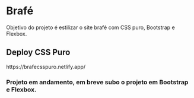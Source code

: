 <h1> Brafé </h1>

<p> Objetivo do projeto é estilizar o site brafé com CSS puro, Bootstrap e Flexbox.</p>

<h2> Deploy CSS Puro</h2>

<p>https://brafecsspuro.netlify.app/</p>

<h3>Projeto em andamento, em breve subo o projeto em Bootstrap e Flexbox.</h3>
